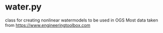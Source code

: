 # water.py
class for creating nonlinear watermodels to be used in OGS
Most data taken from https://www.engineeringtoolbox.com
